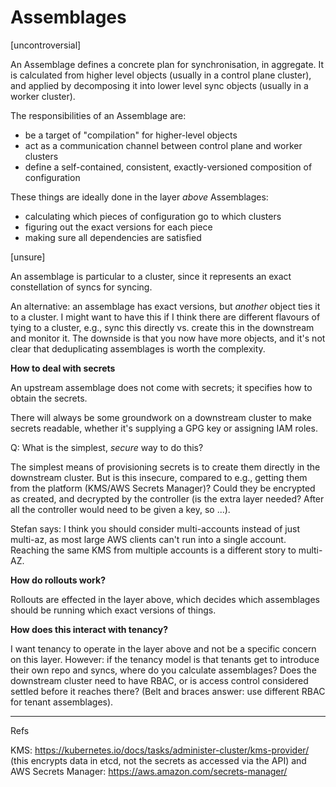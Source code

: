 <!-- -*- fill-column: 100 -*- -->
# Assemblages

[uncontroversial]

An Assemblage defines a concrete plan for synchronisation, in aggregate. It is calculated from
higher level objects (usually in a control plane cluster), and applied by decomposing it into lower
level sync objects (usually in a worker cluster).

The responsibilities of an Assemblage are:

 - be a target of "compilation" for higher-level objects
 - act as a communication channel between control plane and worker clusters
 - define a self-contained, consistent, exactly-versioned composition of configuration

These things are ideally done in the layer _above_ Assemblages:

 - calculating which pieces of configuration go to which clusters
 - figuring out the exact versions for each piece
 - making sure all dependencies are satisfied

[unsure]

An assemblage is particular to a cluster, since it represents an exact constellation of syncs for
syncing.

An alternative: an assemblage has exact versions, but _another_ object ties it to a cluster. I might
want to have this if I think there are different flavours of tying to a cluster, e.g., sync this
directly vs. create this in the downstream and monitor it. The downside is that you now have more
objects, and it's not clear that deduplicating assemblages is worth the complexity.

**How to deal with secrets**

An upstream assemblage does not come with secrets; it specifies how to obtain the secrets.

There will always be some groundwork on a downstream cluster to make secrets readable, whether it's
supplying a GPG key or assigning IAM roles.

Q: What is the simplest, _secure_ way to do this?

The simplest means of provisioning secrets is to create them directly in the downstream cluster. But
is this insecure, compared to e.g., getting them from the platform (KMS/AWS Secrets Manager)? Could
they be encrypted as created, and decrypted by the controller (is the extra layer needed? After all
the controller would need to be given a key, so ...).

Stefan says: I think you should consider multi-accounts instead of just multi-az, as most large AWS
clients can't run into a single account. Reaching the same KMS from multiple accounts is a different
story to multi-AZ.

**How do rollouts work?**

Rollouts are effected in the layer above, which decides which assemblages should be running which
exact versions of things.

**How does this interact with tenancy?**

I want tenancy to operate in the layer above and not be a specific concern on this layer. However:
if the tenancy model is that tenants get to introduce their own repo and syncs, where do you
calculate assemblages? Does the downstream cluster need to have RBAC, or is access control
considered settled before it reaches there? (Belt and braces answer: use different RBAC for tenant
assemblages).

---

Refs

KMS: https://kubernetes.io/docs/tasks/administer-cluster/kms-provider/
(this encrypts data in etcd, not the secrets as accessed via the API)
and AWS Secrets Manager: https://aws.amazon.com/secrets-manager/

